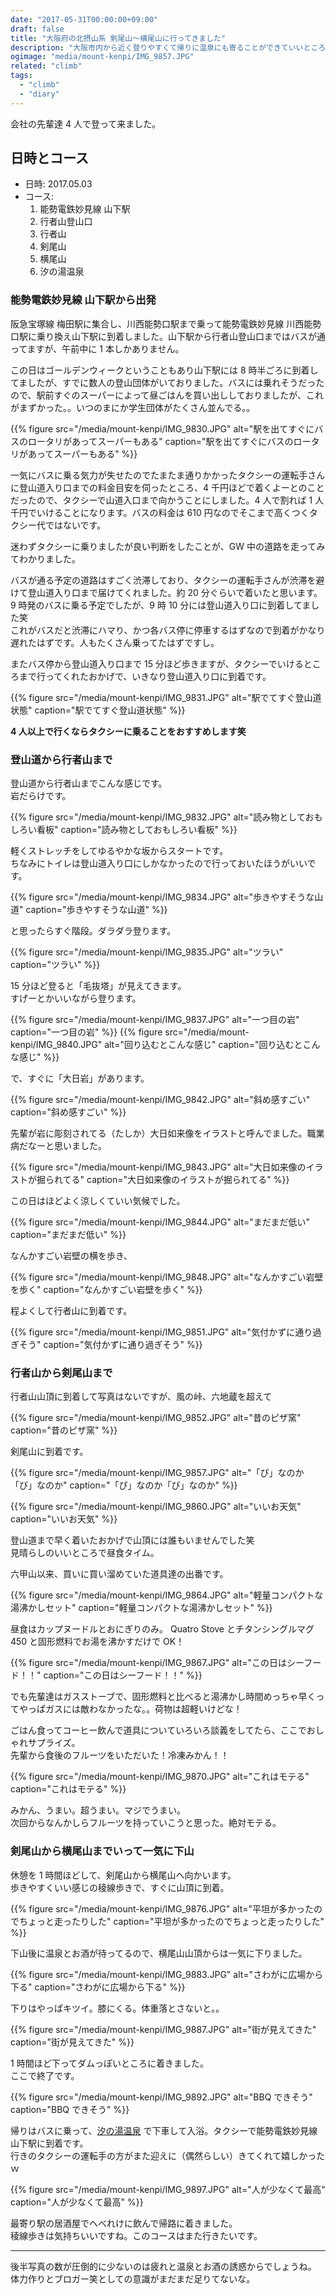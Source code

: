```yaml
---
date: "2017-05-31T00:00:00+09:00"
draft: false
title: "大阪府の北摂山系 剣尾山〜横尾山に行ってきました"
description: "大阪市内から近く登りやすくて帰りに温泉にも寄ることができていいところでした。"
ogimage: "media/mount-kenpi/IMG_9857.JPG"
related: "climb"
tags:
  - "climb"
  - "diary"
---
```


<!--more-->

会社の先輩達 4 人で登って来ました。

## 日時とコース

- 日時: 2017.05.03
- コース:
    1. 能勢電鉄妙見線 山下駅
    1. 行者山登山口
    1. 行者山
    1. 剣尾山
    1. 横尾山
    1. 汐の湯温泉

### 能勢電鉄妙見線 山下駅から出発

阪急宝塚線 梅田駅に集合し、川西能勢口駅まで乗って能勢電鉄妙見線 川西能勢口駅に乗り換え山下駅に到着しました。山下駅から行者山登山口まではバスが通ってますが、午前中に 1 本しかありません。

この日はゴールデンウィークということもあり山下駅には 8 時半ごろに到着してましたが、すでに数人の登山団体がいておりました。バスには乗れそうだったので、駅前すぐのスーパーによって昼ごはんを買い出ししておりましたが、これがまずかった。。いつのまにか学生団体がたくさん並んでる。。

{{% figure src="/media/mount-kenpi/IMG_9830.JPG" alt="駅を出てすぐにバスのロータリがあってスーパーもある" caption="駅を出てすぐにバスのロータリがあってスーパーもある" %}}

一気にバスに乗る気力が失せたのでたまたま通りかかったタクシーの運転手さんに登山道入り口までの料金目安を伺ったところ、4 千円ほどで着くよーとのことだったので、タクシーで山道入口まで向かうことにしました。4 人で割れば 1 人千円でいけることになります。バスの料金は 610 円なのでそこまで高くつくタクシー代ではないです。

迷わずタクシーに乗りましたが良い判断をしたことが、GW 中の道路を走ってみてわかりました。

バスが通る予定の道路はすごく渋滞しており、タクシーの運転手さんが渋滞を避けて登山道入り口まで届けてくれました。約 20 分ぐらいで着いたと思います。  
9 時発のバスに乗る予定でしたが、9 時 10 分には登山道入り口に到着してました笑  
これがバスだと渋滞にハマり、かつ各バス停に停車するはずなので到着がかなり遅れたはずです。人もたくさん乗ってたはずですし。

またバス停から登山道入り口まで 15 分ほど歩きますが、タクシーでいけるところまで行ってくれたおかげで、いきなり登山道入り口に到着です。

{{% figure src="/media/mount-kenpi/IMG_9831.JPG" alt="駅でてすぐ登山道状態" caption="駅でてすぐ登山道状態" %}}

**4 人以上で行くならタクシーに乗ることをおすすめします笑**

### 登山道から行者山まで

登山道から行者山までこんな感じです。  
岩だらけです。

{{% figure src="/media/mount-kenpi/IMG_9832.JPG" alt="読み物としておもしろい看板" caption="読み物としておもしろい看板" %}}

軽くストレッチをしてゆるやかな坂からスタートです。  
ちなみにトイレは登山道入り口にしかなかったので行っておいたほうがいいです。

{{% figure src="/media/mount-kenpi/IMG_9834.JPG" alt="歩きやすそうな山道" caption="歩きやすそうな山道" %}}

と思ったらすぐ階段。ダラダラ登ります。

{{% figure src="/media/mount-kenpi/IMG_9835.JPG" alt="ツラい" caption="ツラい" %}}

15 分ほど登ると「毛抜塔」が見えてきます。  
すげーとかいいながら登ります。

{{% figure src="/media/mount-kenpi/IMG_9837.JPG" alt="一つ目の岩" caption="一つ目の岩" %}}
{{% figure src="/media/mount-kenpi/IMG_9840.JPG" alt="回り込むとこんな感じ" caption="回り込むとこんな感じ" %}}

で、すぐに「大日岩」があります。

{{% figure src="/media/mount-kenpi/IMG_9842.JPG" alt="斜め感すごい" caption="斜め感すごい" %}}

先輩が岩に彫刻されてる（たしか）大日如来像をイラストと呼んでました。職業病だなーと思いました。

{{% figure src="/media/mount-kenpi/IMG_9843.JPG" alt="大日如来像のイラストが掘られてる" caption="大日如来像のイラストが掘られてる" %}}

この日はほどよく涼しくていい気候でした。

{{% figure src="/media/mount-kenpi/IMG_9844.JPG" alt="まだまだ低い" caption="まだまだ低い" %}}

なんかすごい岩壁の横を歩き、

{{% figure src="/media/mount-kenpi/IMG_9848.JPG" alt="なんかすごい岩壁を歩く" caption="なんかすごい岩壁を歩く" %}}

程よくして行者山に到着です。

{{% figure src="/media/mount-kenpi/IMG_9851.JPG" alt="気付かずに通り過ぎそう" caption="気付かずに通り過ぎそう" %}}

### 行者山から剣尾山まで

行者山山頂に到着して写真はないですが、風の峠、六地蔵を超えて

{{% figure src="/media/mount-kenpi/IMG_9852.JPG" alt="昔のピザ窯" caption="昔のピザ窯" %}}

剣尾山に到着です。

{{% figure src="/media/mount-kenpi/IMG_9857.JPG" alt="「ぴ」なのか「び」なのか" caption="「ぴ」なのか「び」なのか" %}}

{{% figure src="/media/mount-kenpi/IMG_9860.JPG" alt="いいお天気" caption="いいお天気" %}}

登山道まで早く着いたおかげで山頂には誰もいませんでした笑  
見晴らしのいいところで昼食タイム。

六甲山以来、買いに買い溜めていた道具達の出番です。

{{% figure src="/media/mount-kenpi/IMG_9864.JPG" alt="軽量コンパクトな湯沸かしセット" caption="軽量コンパクトな湯沸かしセット" %}}

昼食はカップヌードルとおにぎりのみ。 Quatro Stove とチタンシングルマグ 450 と固形燃料でお湯を沸かすだけで OK！

{{% figure src="/media/mount-kenpi/IMG_9867.JPG" alt="この日はシーフード！！" caption="この日はシーフード！！" %}}

でも先輩達はガスストーブで、固形燃料と比べると湯沸かし時間めっちゃ早くってやっぱガスには敵わなかったな。。荷物は超軽いけどな！

ごはん食ってコーヒー飲んで道具についていろいろ談義をしてたら、ここでおしゃれサプライズ。  
先輩から食後のフルーツをいただいた！冷凍みかん！！

{{% figure src="/media/mount-kenpi/IMG_9870.JPG" alt="これはモテる" caption="これはモテる" %}}

みかん、うまい。超うまい。マジでうまい。  
次回からなんかしらフルーツを持っていこうと思った。絶対モテる。

### 剣尾山から横尾山までいって一気に下山

休憩を 1 時間ほどして、剣尾山から横尾山へ向かいます。  
歩きやすくいい感じの稜線歩きで、すぐに山頂に到着。

{{% figure src="/media/mount-kenpi/IMG_9876.JPG" alt="平坦が多かったのでちょっと走ったりした" caption="平坦が多かったのでちょっと走ったりした" %}}

下山後に温泉とお酒が待ってるので、横尾山山頂からは一気に下りました。

{{% figure src="/media/mount-kenpi/IMG_9883.JPG" alt="さわがに広場から下る" caption="さわがに広場から下る" %}}

下りはやっぱキツイ。膝にくる。体重落とさないと。。

{{% figure src="/media/mount-kenpi/IMG_9887.JPG" alt="街が見えてきた" caption="街が見えてきた" %}}

1 時間ほど下ってダムっぽいところに着きました。  
ここで終了です。

{{% figure src="/media/mount-kenpi/IMG_9892.JPG" alt="BBQ できそう" caption="BBQ できそう" %}}

帰りはバスに乗って、[汐の湯温泉](http://www.shionoyu.co.jp/) で下車して入浴。タクシーで能勢電鉄妙見線 山下駅に到着です。  
行きのタクシーの運転手の方がまた迎えに（偶然らしい）きてくれて嬉しかったｗ

{{% figure src="/media/mount-kenpi/IMG_9897.JPG" alt="人が少なくて最高" caption="人が少なくて最高" %}}

最寄り駅の居酒屋でへべれけに飲んで帰路に着きました。  
稜線歩きは気持ちいいですね。このコースはまた行きたいです。

---

後半写真の数が圧倒的に少ないのは疲れと温泉とお酒の誘惑からでしょうね。  
体力作りとブロガー笑としての意識がまだまだ足りてないな。
